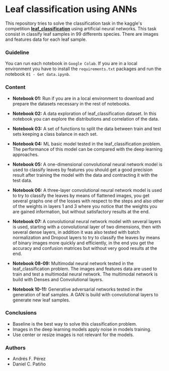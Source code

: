 # Leaf classification using ANNs
This repository tries to solve the classification task in the kaggle's competition **[leaf_classification](https://www.kaggle.com/c/leaf-classification/overview)** using artificial neural networks. This task consist in classify leaf samples in 99 differents species. There are images and features data for each leaf sample.

### Guideline
You can run each notebook in `Google Colab`. If you are in a local environment  you have to install the `requirements.txt` packages and run the notebook `01 - Get data.ipynb`.

### Content

* **Notebook 01:** Run if you are in a local environment  to download and prepare the datasets necessary in the rest of notebooks.

* **Notebook 02:** A data exploration of leaf_classification dataset. In this notebook you can explore the distributions and correlation of the data.

* **Notebook 03:** A set of functions to split the data between train and test sets keeping a class balance in each set.

* **Notebook 04:** ML basic model tested in the leaf_classification problem. The performance of this model can be compared with the deep learning approaches.

* **Notebook 05:** A one-dimensional convolutional neural network model is used to classify leaves by features you should get a good precision result after training the model with the data and contracting it with the test data.

* **Notebook 06:** A three-layer convolutional neural network model is used to try to classify the leaves by means of flattened images, you get several graphs one of the losses with respect to the steps and also other of the weights in layers 1 and 3 where you notice that the weights you are gained information, but without satisfactory results at the end.

* **Notebook 07:** A convolutional neural network model with several layers is used, starting with a convolutional layer of two dimensions, then with several dense layers, in addition it was also tested with batch normalization and Dropout layers to try to classify the leaves by means of binary images more quickly and efficiently, in the end you get the accuracy and confusion matrices but without very good results at the end.

* **Notebook 08-09:** Multimodal neural network tested in the leaf_classification problem. The images and features data are used to train and test a multimodal neural network. The multimodal network is build with Denses and Convolutional layers.

* **Notebook 10-11:** Generative adversarial networks tested in the generation of leaf samples. A GAN is build with convolutional layers to generate new leaf samples.

### Conclusions

* Baseline is the best way to solve this classification problem.
* Images in the deep learning models apply noise in models training.
* Use center or resize images is not relevant for the models.

### Authors
* Andrés F. Pérez
* Daniel C. Patiño 


